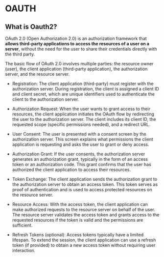 # OAUTH

## What is Oauth2?

OAuth 2.0 (Open Authorization 2.0) is an authorization framework that **allows third-party applications to access the resources of a user on a server**, without the need for the user to share their credentials directly with the third party.

The basic flow of OAuth 2.0 involves multiple parties: the resource owner (user), the client application (third-party application), the authorization server, and the resource server.

- Registration: The client application (third-party) must register with the authorization server. During registration, the client is assigned a client ID and client secret, which are unique identifiers used to authenticate the client to the authorization server.

- Authorization Request: When the user wants to grant access to their resources, the client application initiates the OAuth flow by redirecting the user to the authorization server. The client includes its client ID, the requested scope (specific permissions needed), and a redirect URL.

- User Consent: The user is presented with a consent screen by the authorization server. This screen explains what permissions the client application is requesting and asks the user to grant or deny access.

- Authorization Grant: If the user consents, the authorization server generates an authorization grant, typically in the form of an access token or an authorization code. This grant confirms that the user has authorized the client application to access their resources.

- Token Exchange: The client application sends the authorization grant to the authorization server to obtain an access token. This token serves as proof of authentication and is used to access protected resources on the resource server.


- Resource Access: With the access token, the client application can make authorized requests to the resource server on behalf of the user. The resource server validates the access token and grants access to the requested resources if the token is valid and the permissions are sufficient.


- Refresh Tokens (optional): Access tokens typically have a limited lifespan. To extend the session, the client application can use a refresh token (if provided) to obtain a new access token without requiring user interaction.



